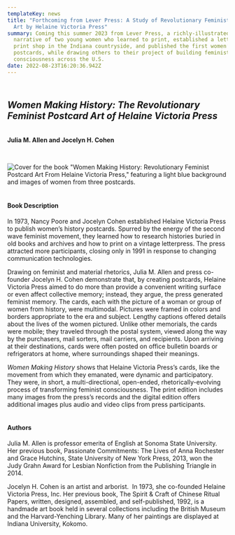 ```yaml
---
templateKey: news
title: "Forthcoming from Lever Press: A Study of Revolutionary Feminist Postcard
  Art by Helaine Victoria Press"
summary: Coming this summer 2023 from Lever Press, a richly-illustrated
  narrative of two young women who learned to print, established a letterpress
  print shop in the Indiana countryside, and published the first women’s history
  postcards, while drawing others to their project of building feminist
  consciousness across the U.S.
date: 2022-08-23T16:20:36.942Z
---
```

## <br>*Women Making History: The Revolutionary Feminist Postcard Art of Helaine Victoria Press*

**\
Julia M. Allen and Jocelyn H. Cohen**

**<br>**

![Cover for the book "Women Making History: Revolutionary Feminist Postcard Art From Helaine Victoria Press," featuring a light blue background and images of women from three postcards.](assets/9781643150352.jpg)

#### **<br>Book Description**

In 1973, Nancy Poore and Jocelyn Cohen established Helaine Victoria Press to publish women’s history postcards. Spurred by the energy of the second wave feminist movement, they learned how to research histories buried in old books and archives and how to print on a vintage letterpress. The press attracted more participants, closing only in 1991 in response to changing communication technologies.

Drawing on feminist and material rhetorics, Julia M. Allen and press co-founder Jocelyn H. Cohen demonstrate that, by creating postcards, Helaine Victoria Press aimed to do more than provide a convenient writing surface or even affect collective memory; instead, they argue, the press generated feminist memory. The cards, each with the picture of a woman or group of women from history, were multimodal. Pictures were framed in colors and borders appropriate to the era and subject. Lengthy captions offered details about the lives of the women pictured. Unlike other memorials, the cards were mobile; they traveled through the postal system, viewed along the way by the purchasers, mail sorters, mail carriers, and recipients. Upon arriving at their destinations, cards were often posted on office bulletin boards or refrigerators at home, where surroundings shaped their meanings. 

*Women Making History* shows that Helaine Victoria Press’s cards, like the movement from which they emanated, were dynamic and participatory. They were, in short, a multi-directional, open-ended, rhetorically-evolving process of transforming feminist consciousness. The print edition includes many images from the press’s records and the digital edition offers additional images plus audio and video clips from press participants.

#### <br>Authors

Julia M. Allen is professor emerita of English at Sonoma State University. Her previous book, Passionate Commitments: The Lives of Anna Rochester and Grace Hutchins, State University of New York Press, 2013, won the Judy Grahn Award for Lesbian Nonfiction from the Publishing Triangle in 2014. 

Jocelyn H. Cohen is an artist and arborist.  In 1973, she co-founded Helaine Victoria Press, Inc. Her previous book, The Spirit & Craft of Chinese Ritual Papers, written, designed, assembled, and self-published, 1992, is a handmade art book held in several collections including the British Museum and the Harvard-Yenching Library. Many of her paintings are displayed at Indiana University, Kokomo.